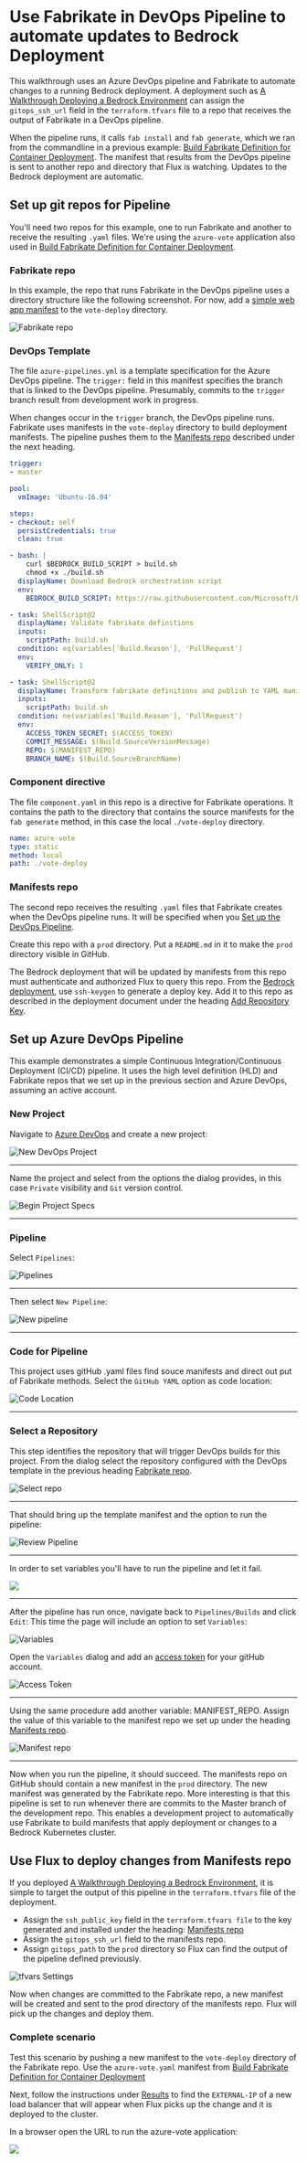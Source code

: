 # Use Fabrikate in DevOps Pipeline to automate updates to Bedrock Deployment

This walkthrough uses an Azure DevOps pipeline and Fabrikate to automate changes to a running Bedrock deployment. A deployment such as [A Walkthrough Deploying a Bedrock Environment](../azure-simple/README) can assign the `gitops_ssh_url` field in the `terraform.tfvars` file to a repo that receives the output of Fabrikate in a DevOps pipeline.  

When the pipeline runs, it calls `fab install` and `fab generate`, which we ran from the commandline in a previous example: [Build Fabrikate Definition for Container Deployment](../fabrikate/readme).  The manifest that results from the DevOps pipeline is sent to another repo and directory that Flux is watching.  Updates to the Bedrock deployment are automatic.

## Set up git repos for Pipeline

You'll need two repos for this example, one to run Fabrikate and another to receive the resulting `.yaml` files.  We're using the `azure-vote` application also used in [Build Fabrikate Definition for Container Deployment](../fabrikate/readme).  

### Fabrikate repo
In this example, the repo that runs Fabrikate in the DevOps pipeline uses a directory structure like the following screenshot.  For now, add a [simple web app manifest](../azure-simple/readme#deploy-an-update-using-kubernetes-manifest) to the `vote-deploy` directory.

![Fabrikate repo](./images/fabrikate-repo.png)

### DevOps Template
The file `azure-pipelines.yml` is a template specification for the Azure DevOps pipeline.  The `trigger:` field in this manifest specifies the branch that is linked to the DevOps pipeline.  Presumably, commits to the `trigger` branch result from development work in progress.  

When changes occur in the `trigger` branch, the DevOps pipeline runs. Fabrikate uses manifests in the `vote-deploy` directory to build deployment manifests.  The pipeline pushes them to the [Manifests repo](#manifests-repo) described under the next heading.

```yaml
trigger:
- master

pool:
  vmImage: 'Ubuntu-16.04'

steps:
- checkout: self
  persistCredentials: true
  clean: true

- bash: |
    curl $BEDROCK_BUILD_SCRIPT > build.sh
    chmod +x ./build.sh
  displayName: Download Bedrock orchestration script
  env:
    BEDROCK_BUILD_SCRIPT: https://raw.githubusercontent.com/Microsoft/bedrock/master/gitops/azure-devops/build.sh

- task: ShellScript@2
  displayName: Validate fabrikate definitions
  inputs:
    scriptPath: build.sh
  condition: eq(variables['Build.Reason'], 'PullRequest')
  env:
    VERIFY_ONLY: 1

- task: ShellScript@2
  displayName: Transform fabrikate definitions and publish to YAML manifests to repo
  inputs:
    scriptPath: build.sh
  condition: ne(variables['Build.Reason'], 'PullRequest')
  env:
    ACCESS_TOKEN_SECRET: $(ACCESS_TOKEN)
    COMMIT_MESSAGE: $(Build.SourceVersionMessage)
    REPO: $(MANIFEST_REPO)
    BRANCH_NAME: $(Build.SourceBranchName)
```

### Component directive

The file `component.yaml` in this repo is a directive for Fabrikate operations.  It contains the path to the directory that contains the source manifests for the `fab generate` method, in this case the local `./vote-deploy` directory.

```yaml
name: azure-vote
type: static
method: local
path: ./vote-deploy
```

### Manifests repo
The second repo receives the resulting `.yaml` files that Fabrikate creates when the DevOps pipeline runs. It will be specified when you [Set up the DevOps Pipeline](#set-up-devops-pipeline).

Create this repo with a `prod` directory.  Put a `README.md` in it to make the `prod` directory visible in GitHub.

The Bedrock deployment that will be updated by manifests from this repo must authenticate and authorized Flux to query this repo.  From the [Bedrock deployment](../azure-simple/readme#create-an-rsa-key-pair-for-a-deploy-key-for-the-flux-repository), use `ssh-keygen` to generate a deploy key.  Add it to this repo as described in the deployment document under the heading [Add Repository Key](../azure-simple/readme#add-repository-key).  

## Set up Azure DevOps Pipeline

This example demonstrates a simple Continuous Integration/Continuous Deployment (CI/CD) pipeline.  It uses the high level definition (HLD) and Fabrikate repos that we set up in the previous section and Azure DevOps, assuming an active account. 

### New Project
Navigate to [Azure DevOps](https://dev.azure.com) and create a new project:

![New DevOps Project](./images/new-devops-project.png)

______________________________________________________________

Name the project and select from the options the dialog provides, in this case `Private` visibility and `Git` version control.

![Begin Project Specs](./images/create-dialog.png)

______________________________________________________________

### Pipeline
Select `Pipelines`:

![Pipelines](./images/select-pipelines.png)

______________________________________________________________

Then select `New Pipeline`:

![New pipeline](./images/new-pipeline.png)

______________________________________________________________

### Code for Pipeline

This project uses gitHub .yaml files find souce manifests and direct out put of Fabrikate methods.  Select the `GitHub YAML` option as code location:

![Code Location](./images/code-location.png)

______________________________________________________________

### Select a Repository

This step identifies the repository that will trigger DevOps builds for this project.  From the dialog select the repository configured with the DevOps template in the previous heading [Fabrikate repo](#fabrikate-repo).

![Select repo](./images/select-repo.png)

_______________________________________________________________

That should bring up the template manifest and the option to run the pipeline:

![Review Pipeline](./images/review-pipeline.png)

_______________________________________________________________

In order to set variables you'll have to run the pipeline and let it fail.  

![](images/edit-pipeline.png)

_________________________________________________________________

After the pipeline has run once, navigate back to `Pipelines/Builds` and click `Edit`:
This time the page will include an option to set `Variables`:

![Variables](./images/variables.png)

Open the `Variables` dialog and add an [access token](https://help.github.com/en/articles/creating-a-personal-access-token-for-the-command-line) for your gitHub account.

![Access Token](./images/access-token.png)

_________________________________________________________________________

Using the same procedure add another variable: MANIFEST_REPO.  Assign the value of this variable to the manifest repo we set up under the heading [Manifests repo](#manifest-repo).

![Manifest repo](./images/manifest-repo.png)

_________________________________________________________________________

Now when you run the pipeline, it should succeed.  The manifests repo on GitHub should contain a new manifest in the `prod` directory.  The new manifest was generated by the Fabrikate repo.  More interesting is that this pipeline is set to run whenever there are commits to the Master branch of the development repo.  This enables a development project to automatically use Fabrikate to build manifests that apply deployment or changes to a Bedrock Kubernetes cluster. 

## Use Flux to deploy changes from Manifests repo

If you deployed [A Walkthrough Deploying a Bedrock Environment](../azure-simple/readme), it is simple to target the output of this pipeline in the `terraform.tfvars` file of the deployment.  

* Assign the `ssh_public_key` field in the `terraform.tfvars file` to the key generated and installed under the heading: [Manifests repo](#manifests-repo)
* Assign the `gitops_ssh_url` field to the manifests repo.  
* Assign `gitops_path` to the `prod` directory so Flux can find the output of the pipeline defined previously.  

![tfvars Settings](./images/tfvars-settings.png)

Now when changes are committed to the Fabrikate repo, a new manifest will be created and sent to the prod directory of the manifests repo.  Flux will pick up the changes and deploy them. 

### Complete scenario

Test this scenario by pushing a new manifest to the `vote-deploy` directory of the Fabrikate repo.  Use the `azure-vote.yaml` manifest from [Build Fabrikate Definition for Container Deployment](../fabrikate/readme.)

Next, follow the instructions under [Results](../fabrikate/readme#results) to find the `EXTERNAL-IP` of a new load balancer that will appear when Flux picks up the change and it is deployed to the cluster.  

In a browser open the URL to run the azure-vote application:

![](./images/running-vote-app.png)

